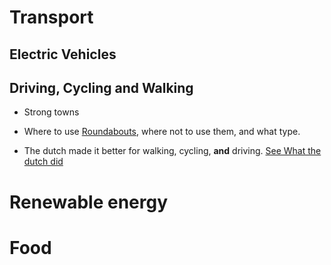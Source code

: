# Transport
## Electric Vehicles

## Driving, Cycling and Walking

* Strong towns

* Where to use [Roundabouts](https://www.youtube.com/watch?v=G24x26s3Hjg), where not to use them, and what type.

* The dutch made it better for walking, cycling, **and** driving.
[See What the dutch did](https://www.youtube.com/watch?v=FXfNXLh51yc)

# Renewable energy
# Food
# 
